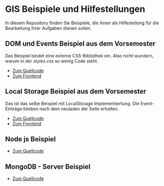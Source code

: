 # GIS Beispiele und Hilfestellungen

In diesem Repository finden Sie Beispiele, die ihnen als Hilfestellung für die Bearbeitung ihrer Aufgaben dienen sollen.

## DOM und Events Beispiel aus dem Vorsemester

Das Beispiel bindet eine externe CSS-Bibliothek ein. Also nicht wundern, warum in der *styles.css* so wenig Code steht.

* [Zum Quellcode](https://github.com/PhilippOesch/GIS_Beispiele_und_Hilfestellungen_SoSe2022/tree/main/DOM_Events_Beispiel_Vorsemester)
* [Zum Frontend](https://philippoesch.github.io/GIS_Beispiele_und_Hilfestellungen_SoSe2022/DOM_Events_Beispiel_Vorsemester/)

## Local Storage Beispiel aus dem Vorsemester

Das ist das selbe Beispiel mit LocalStorage Implementiertung. Die Event-Einträge bleiben nach dem neuladen der Seite erhalten.

* [Zum Quellcode](https://github.com/PhilippOesch/GIS_Beispiele_und_Hilfestellungen_SoSe2022/tree/main/LocalStorage_Beispiel/)
* [Zum Frontend](https://philippoesch.github.io/GIS_Beispiele_und_Hilfestellungen_SoSe2022/LocalStorage_Beispiel//)

## Node js Beispiel

* [Zum Quellcode](https://github.com/PhilippOesch/GIS_Beispiele_und_Hilfestellungen_SoSe2022/tree/main/example_node/)

## MongoDB - Server Beispiel

* [Zum Quellcode](https://github.com/PhilippOesch/GIS_Beispiele_und_Hilfestellungen_SoSe2022/tree/main/mongo_server_beispiel)